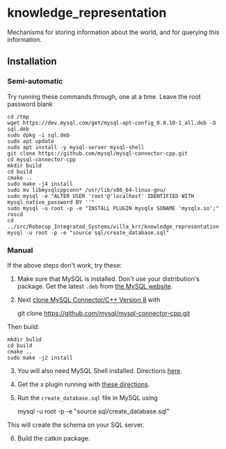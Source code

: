 # knowledge_representation

Mechanisms for storing information about the world, and for querying this information.

## Installation

### Semi-automatic

Try running these commands through, one at a time. Leave the root password blank

    cd /tmp
    wget https://dev.mysql.com/get/mysql-apt-config_0.8.10-1_all.deb -O sql.deb
    sudo dpkg -i sql.deb
    sudo apt update
    sudo apt install -y mysql-server mysql-shell
    git clone https://github.com/mysql/mysql-connector-cpp.git
    cd mysql-connector-cpp
    mkdir build
    cd build
    cmake ..
    sudo make -j4 install
    sudo mv libmysqlcppconn* /usr/lib/x86_64-linux-gnu/
    sudo mysql -e "ALTER USER 'root'@'localhost' IDENTIFIED WITH mysql_native_password BY ''"
    sudo mysql -u root -p -e "INSTALL PLUGIN mysqlx SONAME 'mysqlx.so';"
    roscd
    cd ../src/Robocup_Integrated_Systems/villa_krr/knowledge_representation
    mysql -u root -p -e "source sql/create_database.sql"
    
### Manual

If the above steps don't work, try these:

1. Make sure that MySQL is installed. Don't use your distribution's package. Get the latest `.deb` from [the MySQL website](https://dev.mysql.com/doc/mysql-apt-repo-quick-guide/en/#apt-repo-fresh-install
).
2. Next [clone MySQL Connector/C++ Version 8](https://dev.mysql.com/downloads/connector/cpp/) with 

    git clone https://github.com/mysql/mysql-connector-cpp.git

Then build:

    mkdir bulid
    cd build
    cmake ..
    sudo make -j2 install

  
3. You will also need MySQL Shell installed. Directions [here](https://dev.mysql.com/doc/refman/5.7/en/installing-mysql-shell-linux-quick.html).


4. Get the x plugin running with [these directions](https://dev.mysql.com/doc/refman/5.7/en/document-store-setting-up.html).

5. Run the `create_database.sql` file in MySQL using 

    mysql -u root -p -e "source sql/create_database.sql"
    
This will create the schema on your SQL server.
    
  
6. Build the catkin package.
